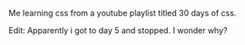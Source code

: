 Me learning css from a youtube playlist titled 30 days of css.

Edit: Apparently i got to day 5 and stopped. I wonder why?
